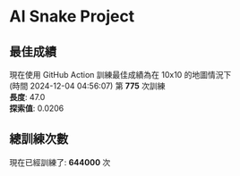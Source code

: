 
# AI Snake Project

## **最佳成績**















































現在使用 GitHub Action 訓練最佳成績為在 10x10 的地圖情況下  
(時間 2024-12-04 04:56:07) 第 **775** 次訓練  
**長度**: 47.0  
**探索值**: 0.0206































































































## 總訓練次數
現在已經訓練了: **644000** 次
